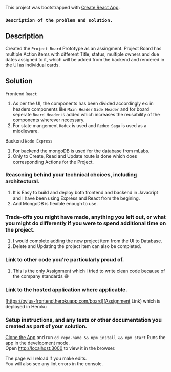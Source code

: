 This project was bootstrapped with [Create React App](https://github.com/facebook/create-react-app).

### `Description of the problem and solution.`

## Description

Created the `Project Board` Prototype as an assingment.
Project Board has multiple Action items with different Title, status, multiple owners and due dates assigned to it, which will be added from the backend and rendered in the UI as individual cards.

## Solution

Frontend `React`<br/>

1. As per the UI, the components has been divided accordingly ex: in headers components like `Main Header` `Side Header` and for board seperate `Board Header` is added which increases the reusability of the components wherever necessary.
2. For state mangement `Redux` is used and `Redux Saga` is used as a middleware.

Backend `Node Express`<br/>

1. For backend the mongoDB is used for the database from mLabs.
2. Only to Create, Read and Update route is done which does corresponding Actions for the Project.

### Reasoning behind your technical choices, including architectural.

1. It is Easy to build and deploy both frontend and backend in Javacript and I have been using Express and React from the begining.
2. And MongoDB is flexible enough to use.

### Trade-offs you might have made, anything you left out, or what you might do differently if you were to spend additional time on the project.

1. I would complete adding the new project item from the UI to Database.
2. Delete and Updating the project item can also be completed.

### Link to other code you're particularly proud of.

1. This is the only Assignment which I tried to write clean code because of the company standards :sweat_smile:

### Link to the hosted application where applicable.

[https://byjus-frontend.herokuapp.com/board](Assignment Link) which is deployed in Heroku

### Setup instructions, and any tests or other documentation you created as part of your solution.

[Clone the App](https://github.com/kiran-kumar011/Byjus.git) and run `cd repo-name && npm install && npm start`
Runs the app in the development mode.<br />
Open [http://localhost:3000](http://localhost:3000) to view it in the browser.

The page will reload if you make edits.<br />
You will also see any lint errors in the console.
